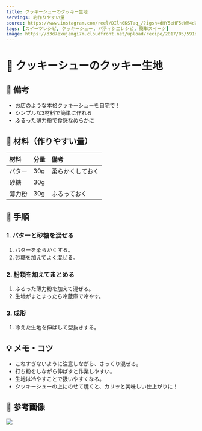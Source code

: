 ```yaml
---
title: クッキーシューのクッキー生地
servings: 約作りやすい量
source: https://www.instagram.com/reel/DIlh0KSTaq_/?igsh=dHY5eHF5eWM4dGZ3
tags: [スイーツレシピ, クッキーシュー, パティシエレシピ, 簡単スイーツ]
image: https://d3d7exujemgi7m.cloudfront.net/upload/recipe/2017/05/591d8ce4c5a67.jpg
---
```


# 🍳 クッキーシューのクッキー生地

## 📝 備考
- お店のような本格クッキーシューを自宅で！
- シンプルな3材料で簡単に作れる
- ふるった薄力粉で食感なめらかに

## 🛒 材料（作りやすい量）
| 材料 | 分量 | 備考 |
|:---|:---|:---|
| バター | 30g | 柔らかくしておく |
| 砂糖 | 30g | |
| 薄力粉 | 30g | ふるっておく |

## 🥣 手順

### 1. バターと砂糖を混ぜる
1. バターを柔らかくする。
2. 砂糖を加えてよく混ぜる。

### 2. 粉類を加えてまとめる
1. ふるった薄力粉を加えて混ぜる。
2. 生地がまとまったら冷蔵庫で冷やす。

### 3. 成形
1. 冷えた生地を伸ばして型抜きする。

## 💡 メモ・コツ
- こねすぎないように注意しながら、さっくり混ぜる。
- 打ち粉をしながら伸ばすと作業しやすい。
- 生地は冷やすことで扱いやすくなる。
- クッキーシューの上にのせて焼くと、カリッと美味しい仕上がりに！

## 📸 参考画像

![](https://d3d7exujemgi7m.cloudfront.net/upload/recipe/2017/05/591d8ce4c5a67.jpg)